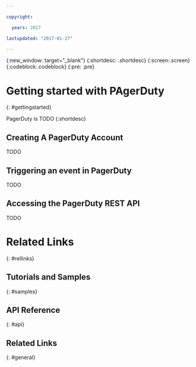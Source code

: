 ```yaml
---

copyright:

  years: 2017

lastupdated: "2017-01-27"

---
```


{:new_window: target="_blank"}
{:shortdesc: .shortdesc}
{:screen:.screen}
{:codeblock:.codeblock}
{:pre: .pre}

# Getting started with PAgerDuty
{: #gettingstarted}

PagerDuty is TODO
{:shortdesc}



## Creating A PagerDuty Account

TODO

## Triggering an event in PagerDuty

TODO

## Accessing the PagerDuty REST API

TODO


# Related Links
{: #rellinks}

## Tutorials and Samples
{: #samples}


## API Reference
{: #api}

## Related Links
{: #general}

